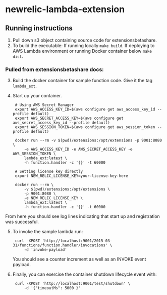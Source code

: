 # newrelic-lambda-extension

## Running instructions

1. Pull down s3 object containing source code for extensionsbetashare.
2. To build the executable: If running locally `make build`. If deploying to AWS Lambda environment or running Docker container below `make dist`.

### Pulled from extensionsbetashare docs:

3. Build the docker container for sample function code. Give it the tag `lambda_ext`.
4. Start up your container.

        # Using AWS Secret Manager
        export AWS_ACCESS_KEY_ID=$(aws configure get aws_access_key_id --profile default)
        export AWS_SECRET_ACCESS_KEY=$(aws configure get aws_secret_access_key_id --profile default)
        export AWS_SESSION_TOKEN=$(aws configure get aws_session_token --profile default)

        docker run --rm -v $(pwd)/extensions:/opt/extensions -p 9001:8080 \
            -e AWS_ACCESS_KEY_ID -e AWS_SECRET_ACCESS_KEY -e AWS_SESSION_TOKEN \
            lambda_ext:latest \
            -h function.handler -c '{}' -t 60000

        # Setting license key directly
        export NEW_RELIC_LICENSE_KEY=your-license-key-here

        docker run --rm \
            -v $(pwd)/extensions:/opt/extensions \
            -p 9001:8080 \
            -e NEW_RELIC_LICENSE_KEY \
            lambda_ext:latest \
            -h function.handler -c '{}' -t 60000

From here you should see log lines indicating that start up and registration was successful.

5. To invoke the sample lambda run: 

        curl -XPOST 'http://localhost:9001/2015-03-31/functions/function.handler/invocations' \
            -d 'invoke-payload'

    You should see a counter increment as well as an INVOKE event payload.

6. Finally, you can exercise the container shutdown lifecycle event with:

        curl -XPOST 'http://localhost:9001/test/shutdown' \
            -d '{"timeoutMs": 5000 }'
